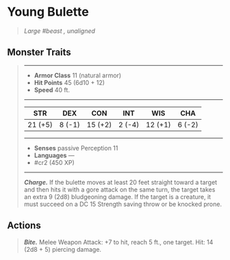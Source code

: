 # Young Bulette
>*Large #beast , unaligned*
## Monster Traits
>___
>- **Armor Class** 11 (natural armor)
>- **Hit Points** 45 (6d10 + 12)
>- **Speed** 40 ft.
>___
>|STR|DEX|CON|INT|WIS|CHA|
>|:---:|:---:|:---:|:---:|:---:|:---:|
>|21 (+5)|8 (-1)|15 (+2)|2 (-4)|12 (+1)|6 (-2)|
>___
>- **Senses** passive Perception 11
>- **Languages** —
>- #cr2 (450 XP)
>___
>***Charge.*** If the bulette moves at least 20 feet straight toward a target and then hits it with a gore attack on the same turn, the target takes an extra 9 (2d8) bludgeoning damage. If the target is a creature, it must succeed on a DC 15 Strength saving throw or be knocked prone.  
>
## Actions
>***Bite.*** Melee Weapon Attack: +7 to hit, reach 5 ft., one target. Hit: 14 (2d8 + 5) piercing damage.